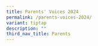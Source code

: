 ```yaml
---
title: Parents' Voices 2024
permalink: /parents-voices-2024/
variant: tiptap
description: ""
third_nav_title: Parents
---
```

<p></p>